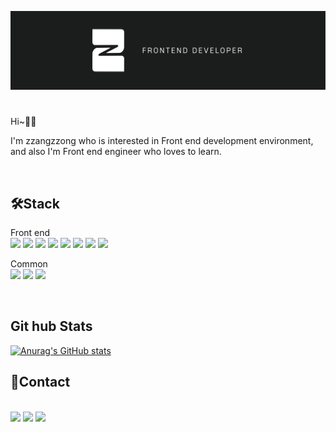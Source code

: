 ![banner](./zzangbanner.jpeg)

#
Hi~👋🏻 

I'm zzangzzong who is interested in Front end development environment, and also I'm Front end engineer who loves to learn.

<br/>

## 🛠Stack

Front end
<br/>
<img src="https://img.shields.io/badge/html5-E34F26?style=for-the-badge&logo=html5&logoColor=white"> <img src="https://img.shields.io/badge/css3-1572B6?style=for-the-badge&logo=css3&logoColor=white"> <img src="https://img.shields.io/badge/javascript-F7DF1E?style=for-the-badge&logo=javascript&logoColor=black"> <img src="https://img.shields.io/badge/typescript-3178C6?style=for-the-badge&logo=typescript&logoColor=white"> <img src="https://img.shields.io/badge/react-61DAFB?style=for-the-badge&logo=react&logoColor=black"> <img src="https://img.shields.io/badge/next.js-000000?style=for-the-badge&logo=next.js&logoColor=white"> <img src="https://img.shields.io/badge/sass-CC6699?style=for-the-badge&logo=sass&logoColor=white"> <img src="https://img.shields.io/badge/styledcomponents-DB7093?style=for-the-badge&logo=styledcomponents&logoColor=white">

Common
<br/>
<img src="https://img.shields.io/badge/github-181717?style=for-the-badge&logo=github&logoColor=white"> <img src="https://img.shields.io/badge/slack-4A154B?style=for-the-badge&logo=slack&logoColor=white"> <img src="https://img.shields.io/badge/notion-000000?style=for-the-badge&logo=notion&logoColor=white">

<br/>

## Git hub Stats
 [![Anurag's GitHub stats](https://github-readme-stats.vercel.app/api?username=zzangzzong92)](https://github.com/zzangzzong92/github-readme-stats)

## 💌Contact
<br/>
<a href="mailto:zzangzzong92@gmail.com" target="_blank"><img src="https://img.shields.io/badge/mail-EA4335?style=for-the-badge&logo=gmail&logoColor=white"/></a> <a href="https://velog.io/@zzangzzong" target="_blank"><img src="https://img.shields.io/badge/blog-20C997?style=for-the-badge&logo=velog&logoColor=white"/></a> <a href="https://tattered-rule-04a.notion.site/Noah-Jang-b133f7149d914a0da030a2201f703c65" target="_blank"><img src="https://img.shields.io/badge/portfolio-000000?style=for-the-badge&logo=notion&logoColor=white"/></a>
